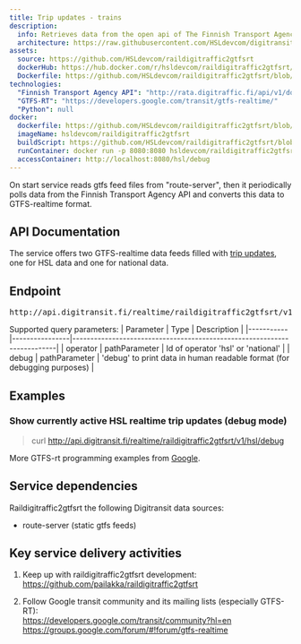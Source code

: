 ```yaml
---
title: Trip updates - trains
description:
  info: Retrieves data from the open api of The Finnish Transport Agency and converts this data to GTFS-realtime.
  architecture: https://raw.githubusercontent.com/HSLdevcom/digitransit-site/master/pages/en/developers/service-catalogue/internal-components/raildigitraffic2gtfsrt/architecture.xml
assets:
  source: https://github.com/HSLdevcom/raildigitraffic2gtfsrt
  dockerHub: https://hub.docker.com/r/hsldevcom/raildigitraffic2gtfsrt/
  Dockerfile: https://github.com/HSLdevcom/raildigitraffic2gtfsrt/blob/master/Dockerfile
technologies:  
  "Finnish Transport Agency API": "http://rata.digitraffic.fi/api/v1/doc/index.html"
  "GTFS-RT": "https://developers.google.com/transit/gtfs-realtime/"
  "Python": null
docker:
  dockerfile: https://github.com/HSLdevcom/raildigitraffic2gtfsrt/blob/master/Dockerfile
  imageName: hsldevcom/raildigitraffic2gtfsrt
  buildScript: https://github.com/HSLdevcom/raildigitraffic2gtfsrt/blob/master/build-docker-image.sh
  runContainer: docker run -p 8080:8080 hsldevcom/raildigitraffic2gtfsrt
  accessContainer: http://localhost:8080/hsl/debug
---
```


On start service reads gtfs feed files from "route-server", then it periodically polls data from the
Finnish Transport Agency API and converts this data to GTFS-realtime format.


## API Documentation
The service offers two GTFS-realtime data feeds filled with [trip updates](https://developers.google.com/transit/gtfs-realtime/trip-updates),
one for HSL data and one for national data.

## Endpoint
<pre>http://api.digitransit.fi/realtime/raildigitraffic2gtfsrt/v1/:operator/:debug</pre>

Supported query parameters:
| Parameter | Type           | Description                                                             |
|-----------|----------------|-------------------------------------------------------------------------|
| operator  | pathParameter  | Id of operator 'hsl' or 'national'                                      |
| debug     | pathParameter  | 'debug' to print data in human readable format (for debugging purposes) |

## Examples

### Show currently active HSL realtime trip updates (debug mode)
> curl http://api.digitransit.fi/realtime/raildigitraffic2gtfsrt/v1/hsl/debug

More GTFS-rt programming examples from [Google](https://developers.google.com/transit/gtfs-realtime/code-samples).

## Service dependencies
Raildigitraffic2gtfsrt the following Digitransit data sources:
 * route-server (static gtfs feeds)

## Key service delivery activities
1. Keep up with raildigitraffic2gtfsrt development:<br/>
   https://github.com/pailakka/raildigitraffic2gtfsrt

2. Follow Google transit community and its mailing lists (especially GTFS-RT):<br/>
   https://developers.google.com/transit/community?hl=en
   https://groups.google.com/forum/#!forum/gtfs-realtime
